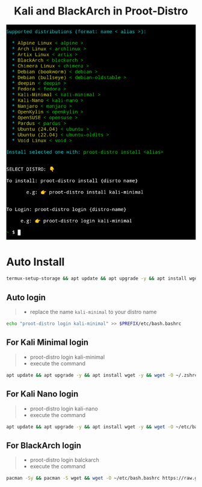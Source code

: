 <h1 align="center">Kali and BlackArch in Proot-Distro </h1>

<img src="https://github.com/xiv3r/termux-proot-distro/blob/main/installer/kali-proot.png">

# Auto Install
```sh
termux-setup-storage && apt update && apt upgrade -y && apt install wget -y && wget -qO- https://raw.githubusercontent.com/xiv3r/termux-proot-distro/refs/heads/main/config/installer.sh | sh
```

## Auto login
> - replace the name `kali-minimal` to your distro name
```sh
echo "proot-distro login kali-minimal" >> $PREFIX/etc/bash.bashrc
```
## For Kali Minimal login
> - proot-distro login kali-minimal
> - execute the command
```sh
apt update && apt upgrade -y && apt install wget -y && wget -O ~/.zshrc https://raw.githubusercontent.com/xiv3r/termux-proot-distro/refs/heads/main/config/.zshrc && source ~/.zshrc
```
## For Kali Nano login
> - proot-distro login kali-nano
> - execute the command
```sh
apt update && apt upgrade -y && apt install wget -y && wget -O ~/etc/bash.bashrc https://raw.githubusercontent.com/xiv3r/termux-proot-distro/refs/heads/main/config/bash.bashrc && source ~/etc/bash.bashrc
```
## For BlackArch login
> - proot-distro login balckarch
> - execute the command 
```sh
pacman -Sy && pacman -S wget && wget -O ~/etc/bash.bashrc https://raw.githubusercontent.com/xiv3r/termux-proot-distro/refs/heads/main/config/blackarch.bashrc && source ~/etc/bash.bashrc && wget https://blackarch.org/strap.sh && chmod +x strap.sh && sh strap.sh && pacman -Sy
```

